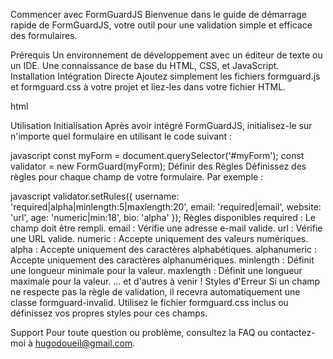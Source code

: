 Commencer avec FormGuardJS
Bienvenue dans le guide de démarrage rapide de FormGuardJS, votre outil pour une validation simple et efficace des formulaires.

Prérequis
Un environnement de développement avec un éditeur de texte ou un IDE.
Une connaissance de base du HTML, CSS, et JavaScript.
Installation
Intégration Directe
Ajoutez simplement les fichiers formguard.js et formguard.css à votre projet et liez-les dans votre fichier HTML.

html
<link rel="stylesheet" href="path/to/formguard.css">
<script src="path/to/formguard.js"></script>
Utilisation
Initialisation
Après avoir intégré FormGuardJS, initialisez-le sur n'importe quel formulaire en utilisant le code suivant :

javascript
const myForm = document.querySelector('#myForm');
const validator = new FormGuard(myForm);
Définir des Règles
Définissez des règles pour chaque champ de votre formulaire. Par exemple :

javascript
validator.setRules({
  username: 'required|alpha|minlength:5|maxlength:20',
  email: 'required|email',
  website: 'url',
  age: 'numeric|min:18',
  bio: 'alpha'
});
Règles disponibles
required : Le champ doit être rempli.
email : Vérifie une adresse e-mail valide.
url : Vérifie une URL valide.
numeric : Accepte uniquement des valeurs numériques.
alpha : Accepte uniquement des caractères alphabétiques.
alphanumeric : Accepte uniquement des caractères alphanumériques.
minlength : Définit une longueur minimale pour la valeur.
maxlength : Définit une longueur maximale pour la valeur.
... et d'autres à venir !
Styles d'Erreur
Si un champ ne respecte pas la règle de validation, il recevra automatiquement une classe formguard-invalid. Utilisez le fichier formguard.css inclus ou définissez vos propres styles pour ces champs.

Support
Pour toute question ou problème, consultez la FAQ ou contactez-moi à hugodoueil@gmail.com.